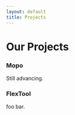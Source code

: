 ```yaml
---
layout: default
title: Projects
---
```


# Our Projects

### Mopo
Still advancing.

### FlexTool
foo bar.


